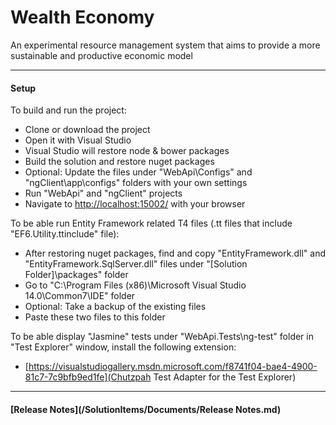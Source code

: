 # Wealth Economy

An experimental resource management system that aims to provide a more sustainable and productive economic model

---

#### Setup

To build and run the project:
* Clone or download the project
* Open it with Visual Studio
* Visual Studio will restore node & bower packages
* Build the solution and restore nuget packages
* Optional: Update the files under "WebApi\Configs" and "ngClient\app\configs" folders with your own settings
* Run "WebApi" and "ngClient" projects
* Navigate to [http://localhost:15002/](http://localhost:15002/) with your browser

To be able run Entity Framework related T4 files (.tt files that include "EF6.Utility.ttinclude" file):
* After restoring nuget packages, find and copy "EntityFramework.dll" and "EntityFramework.SqlServer.dll" files under "[Solution Folder]\packages" folder
* Go to "C:\Program Files (x86)\Microsoft Visual Studio 14.0\Common7\IDE" folder
* Optional: Take a backup of the existing files
* Paste these two files to this folder

To be able display "Jasmine" tests under "WebApi.Tests\ng-test" folder in "Test Explorer" window, install the following extension:
* [https://visualstudiogallery.msdn.microsoft.com/f8741f04-bae4-4900-81c7-7c9bfb9ed1fe](Chutzpah Test Adapter for the Test Explorer)

---

#### [Release Notes](/SolutionItems/Documents/Release Notes.md)
